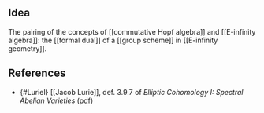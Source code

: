 
## Idea

The pairing of the concepts of [[commutative Hopf algebra]] and [[E-infinity algebra]]: the [[formal dual]] of a [[group scheme]] in [[E-infinity geometry]].

## References

* {#LurieI} [[Jacob Lurie]], def. 3.9.7 of _Elliptic Cohomology I: Spectral Abelian Varieties_ ([pdf](http://www.math.harvard.edu/~lurie/papers/Elliptic-I.pdf))
